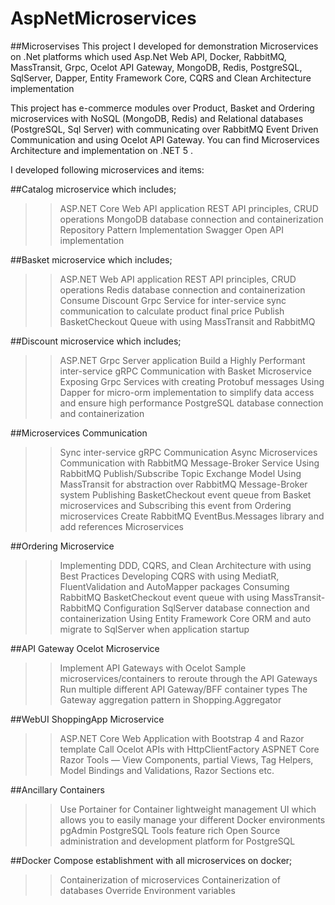 # AspNetMicroservices
##Microservises 
This project I developed for demonstration Microservices on .Net platforms which used Asp.Net Web API, Docker, RabbitMQ, MassTransit, Grpc, Ocelot API Gateway, MongoDB, Redis, PostgreSQL, SqlServer, Dapper, Entity Framework Core, CQRS and Clean Architecture implementation

This project has e-commerce modules over Product, Basket and Ordering microservices with NoSQL (MongoDB, Redis) and Relational databases (PostgreSQL, Sql Server) with communicating over RabbitMQ Event Driven Communication and using Ocelot API Gateway. You can find Microservices Architecture and implementation on .NET 5 .

I developed following microservices and items:

##Catalog microservice which includes;
> >ASP.NET Core Web API application
> >REST API principles, CRUD operations
> >MongoDB database connection and containerization
> >Repository Pattern Implementation
> >Swagger Open API implementation

##Basket microservice which includes;
> >ASP.NET Web API application
> >REST API principles, CRUD operations
> >Redis database connection and containerization
> >Consume Discount Grpc Service for inter-service sync communication to calculate product final price
> >Publish BasketCheckout Queue with using MassTransit and RabbitMQ

##Discount microservice which includes;
> >ASP.NET Grpc Server application
> >Build a Highly Performant inter-service gRPC Communication with Basket Microservice
> >Exposing Grpc Services with creating Protobuf messages
> >Using Dapper for micro-orm implementation to simplify data access and ensure high performance
> >PostgreSQL database connection and containerization

##Microservices Communication
> >Sync inter-service gRPC Communication
> >Async Microservices Communication with RabbitMQ Message-Broker Service
> >Using RabbitMQ Publish/Subscribe Topic Exchange Model
> >Using MassTransit for abstraction over RabbitMQ Message-Broker system
> >Publishing BasketCheckout event queue from Basket microservices and Subscribing this event from Ordering microservices
> >Create RabbitMQ EventBus.Messages library and add references Microservices

##Ordering Microservice
> >Implementing DDD, CQRS, and Clean Architecture with using Best Practices
> >Developing CQRS with using MediatR, FluentValidation and AutoMapper packages
> >Consuming RabbitMQ BasketCheckout event queue with using MassTransit-RabbitMQ Configuration
> >SqlServer database connection and containerization
> >Using Entity Framework Core ORM and auto migrate to SqlServer when application startup

##API Gateway Ocelot Microservice
> >Implement API Gateways with Ocelot
> >Sample microservices/containers to reroute through the API Gateways
> >Run multiple different API Gateway/BFF container types
> >The Gateway aggregation pattern in Shopping.Aggregator

##WebUI ShoppingApp Microservice
> >ASP.NET Core Web Application with Bootstrap 4 and Razor template
> >Call Ocelot APIs with HttpClientFactory
> >ASPNET Core Razor Tools — View Components, partial Views, Tag Helpers, Model Bindings and Validations, Razor Sections etc.

##Ancillary Containers
> >Use Portainer for Container lightweight management UI which allows you to easily manage your different Docker environments
> >pgAdmin PostgreSQL Tools feature rich Open Source administration and development platform for PostgreSQL

##Docker Compose establishment with all microservices on docker;
> >Containerization of microservices
> >Containerization of databases
> >Override Environment variables
